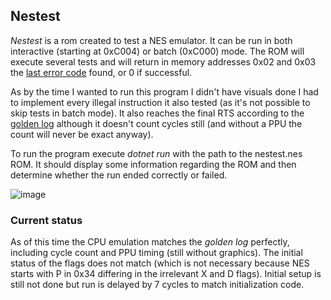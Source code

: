 ## Nestest

_Nestest_ is a rom created to test a NES emulator. It can be run in both interactive (starting at 0xC004) or batch (0xC000) mode. The ROM will execute several tests and will return in memory addresses 0x02 and 0x03 the [last error code](http://www.qmtpro.com/~nes/misc/nestest.txt) found, or 0 if successful.

As by the time I wanted to run this program I didn't have visuals done I had to implement every illegal instruction it also tested (as it's not possible to skip tests in batch mode). It also reaches the final RTS according to the [golden log](https://www.qmtpro.com/~nes/misc/nestest.log) although it doesn't count cycles still (and without a PPU the count will never be exact anyway).

To run the program execute _dotnet run_ with the path to the nestest.nes ROM. It should display some information regarding the ROM and then determine whether the run ended correctly or failed.

![image](https://github.com/rpgrca/NesCs/assets/15602473/e2c47300-659e-42a8-a217-01dd87ac60cf)

### Current status ###
As of this time the CPU emulation matches the _golden log_ perfectly, including cycle count and PPU timing (still without graphics). The initial status of the flags does not match (which is not necessary because NES starts with P in 0x34 differing in the irrelevant X and D flags). Initial setup is still not done but run is delayed by 7 cycles to match initialization code.